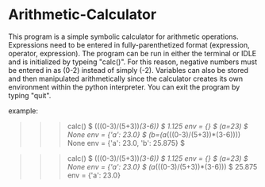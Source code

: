# Arithmetic-Calculator


This program is a simple symbolic calculator for arithmetic operations. Expressions need to be entered in fully-parenthetized format (expression, operator, expression). The program can be run in either the terminal or IDLE and is initialized by typeing "calc()". For this reason, negative numbers must be entered in as (0-2) instead of simply (-2). Variables can also be stored and then manipulated arithmetically since the calculator creates its own environment within the python interpreter. You can exit the program by typing "quit". 


example:

>>> calc()
$ (((0-3)/(5+3))*(3-6))
$ 1.125
   env = {}
$ (a=23)
$  None
   env = {'a': 23.0}
$ (b=(a*(((0-3)/(5+3))*(3-6))))
   None
   env = {'a': 23.0, 'b': 25.875}
$

>>> calc()
$ (((0-3)/(5+3))*(3-6))
$  1.125
   env = {}
$ (a=23)
$  None
   env = {'a': 23.0}
$ (a*(((0-3)/(5+3))*(3-6)))
$  25.875
   env = {'a': 23.0}


